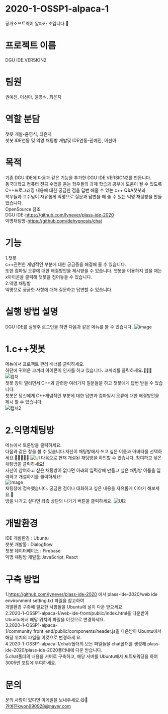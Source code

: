 # 2020-1-OSSP1-alpaca-1
공개소프트웨어 알파카 조입니다.🦙

# 프로젝트 이름   
DGU IDE.VERSION2
  
# 팀원
권예진, 이선아, 윤영식, 최은지 

# 역할 분담  
챗봇 개발-윤영식, 최은지    
챗봇 IDE연동 및 익명 채팅방 개발및 IDE연동-권예진, 이선아   

# 목적    
기존 DGU IDE에 다음과 같은 기능을 추가한 DGU IDE.VERSION2를 만듭니다.      
동국대학교 컴퓨터 전공 수업을 듣는 학우들의 과제 학습과 공부에 도움이 될 수 있도록  
C++프로그래밍 내용에 대한 궁금한 점을 답변 해줄 수 있는 c++ Q&A챗봇과   
학우들과 교수님이 자유롭게 익명으로 질문과 답변을 해 줄 수 있는 익명 채팅방을 만들었습니다.  
OpenSource 참조  
DGU IDE-https://github.com/lynever/plass-ide-2020   
익명채팅방-https://github.com/dehypnosis/chat
# 기능  
1.챗봇  
c++관련한 개념적인 부분에 대한 궁금증을 해결해 줄 수 있습니다.  
또한 컴파일 오류에 대한 해결방안을 제시받을 수 있습니다. 
챗봇을 이용하지 않을 때는 x아이콘을 클릭해 챗봇을 접어놓을 수 있습니다.  
2.익명 채팅방  
익명으로 궁금한 사항에 대해 질문하고 답변할 수 있습니다.  

# 실행 방법 설명   
DGU IDE를 실행후 로그인을 하면 다음과 같은 메뉴를 볼 수 있습니다.
![image](https://user-images.githubusercontent.com/62542277/85683218-fcabe800-b707-11ea-885e-8017ccced8ca.png)  
# 1.c++챗봇  
메뉴에서 프로젝트 관리 배너를 클릭하세요.  
하단에 귀여운 코끼리 아이콘이 인사를 하고 있습니다. 코끼리를 클릭하세요.🐘🐘😍
![캡처](https://user-images.githubusercontent.com/62545246/83936015-1d180f00-a7fa-11ea-9502-ff50f637422f.JPG)  
챗봇 창이 열리면서 C++과 관련한 여러가지 질문들을 하고 챗봇에게 답변 받을 수 있습니다.  
챗봇은 당신에게 C++개념적인 부분에 대한 답변과 컴파일시 오류에 대한 해결방안을 제시 할 수 있습니다.   
![캡처2](https://user-images.githubusercontent.com/62545246/83936022-391bb080-a7fa-11ea-9471-526f751fbef1.JPG)
# 2.익명채팅방  
메뉴에서 토론방을 클릭하세요.  
다음과 같은 창을 볼 수 있습니다.자신이 채팅방에서 쓰고 싶은 이름과 아바타를 선택하세요.🧡💛💚💙💜 
![UI](https://user-images.githubusercontent.com/62545246/83891076-99bdd580-a787-11ea-913c-a43592570b28.JPG) 
다음으로 현재 개설된 채팅방을 확인할 수 있습니다. 참여하고 싶은 채팅방을 클릭하세요!  
자신이 참여하고 싶은 채팅방이 없다면 아래의 입력창에 만들고 싶은 채팅방 이름을 입력하고 개설하기를 클릭하세요!  
![image](https://user-images.githubusercontent.com/62542277/85685025-9e800480-b709-11ea-91d1-0927a908c1fe.png)  
채팅창에 접속했습니다. 궁금한 점이나 대화하고 싶은 내용을 자유롭게 이야기 해보세요.🥰  
방을 나가고 싶다면 좌측 상단의 나가기 버튼을 클릭하세요. 
![UI2](https://user-images.githubusercontent.com/62545246/83891398-0f29a600-a788-11ea-8521-95108ccb3d37.JPG)    

# 개발환경  
IDE 개발환경 : Ubuntu  
챗봇 개발툴 : Dialogflow  
챗봇 데이터베이스 : Firebase    
익명 채팅방 개발툴:JavaScript, React    

# 구축 방법    
1.https://github.com/lynever/plass-ide-2020 에서 plass-ide-2020/web ide environment setting.txt 파일을 참고하여    
개발환경 구축에 필요한 사항들을 Ubuntu에 설치 다운 받으세요.  
2.2020-1-OSSP1-alpaca-1/web-ide-front/public/index.html를 다운받아 Ubuntu에서 해당 위치의 파일을 이것으로 변경하세요.  
3.2020-1-OSSP1-alpaca-1/community_front_end/public/components/header.js을 다운받아 Ubuntu에서 해당 위치의 파일을 이것으로 변경하세  요.    
4.2020-1-OSSP1-alpaca-1/chat/폴더의 모든 파일들을 chat폴더를 생성해 plass-ide-2020/plass-ide-2020폴더내에 다운 받습니다.    
5.chat폴더의 내용을 서버로 구축하고, 해당 서버를 Ubuntu에서 포트포워딩을 하여 3005번 포트에 부여하세요.  
    
# 문의  
문의 사항이 있다면 이메일을 보내주세요.😋🥰  
권예진kwon990928@naver.com  


